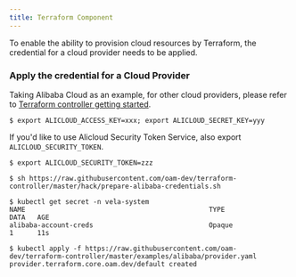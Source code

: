 ```yaml
---
title: Terraform Component
---
```


To enable the ability to provision cloud resources by Terraform, the credential for a cloud provider needs to be applied.


### Apply the credential for a Cloud Provider

Taking Alibaba Cloud as an example, for other cloud providers, please refer to [Terraform controller getting started](https://github.com/oam-dev/terraform-controller/blob/master/getting-started.md).

```shell
$ export ALICLOUD_ACCESS_KEY=xxx; export ALICLOUD_SECRET_KEY=yyy
```

If you'd like to use Alicloud Security Token Service, also export `ALICLOUD_SECURITY_TOKEN`.
```shell
$ export ALICLOUD_SECURITY_TOKEN=zzz
```

```
$ sh https://raw.githubusercontent.com/oam-dev/terraform-controller/master/hack/prepare-alibaba-credentials.sh

$ kubectl get secret -n vela-system
NAME                                              TYPE                                  DATA   AGE
alibaba-account-creds                             Opaque                                1      11s

$ kubectl apply -f https://raw.githubusercontent.com/oam-dev/terraform-controller/master/examples/alibaba/provider.yaml
provider.terraform.core.oam.dev/default created
```